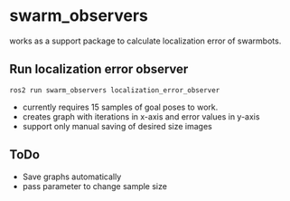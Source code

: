 # swarm_observers
works as a support package to calculate localization error of swarmbots.


## Run localization error observer
 
`ros2 run swarm_observers localization_error_observer`

- currently requires 15 samples of goal poses to work. 
- creates graph with iterations in x-axis and error values in y-axis
- support only manual saving of desired size images



## ToDo
- Save graphs automatically
- pass parameter to change sample size

